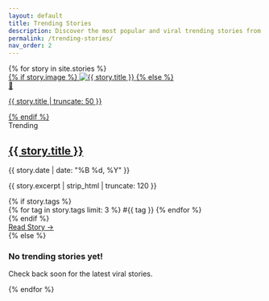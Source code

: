 ```yaml
---
layout: default
title: Trending Stories
description: Discover the most popular and viral trending stories from around the world
permalink: /trending-stories/
nav_order: 2
---
```


<div class="page-content">
 
<div class="stories-grid">
  {% for story in site.stories %}
  <article class="story-card">
    <a href="{{ story.url | relative_url }}">
      {% if story.image %}
      <img 
        src="{{ story.image | relative_url }}" 
        alt="{{ story.title }}" 
        class="story-thumb"
        onerror="this.style.display='none'; this.nextElementSibling.style.display='block';">
      <div class="story-thumb-placeholder" style="display: none;">
        <span>📰</span>
        <p>{{ story.title | truncate: 50 }}</p>
      </div>
      {% else %}
      <div class="story-thumb-placeholder">
        <span>📰</span>
        <p>{{ story.title | truncate: 50 }}</p>
      </div>
      {% endif %}
    </a>
    <div class="story-content">
      <div class="story-badge">Trending</div>
      <h2><a href="{{ story.url | relative_url }}">{{ story.title }}</a></h2>
      <p class="story-date">{{ story.date | date: "%B %d, %Y" }}</p>
      <p class="story-excerpt">{{ story.excerpt | strip_html | truncate: 120 }}</p>
      <div class="story-meta">
        {% if story.tags %}
        <div class="story-tags">
          {% for tag in story.tags limit: 3 %}
          <span class="tag">#{{ tag }}</span>
          {% endfor %}
        </div>
        {% endif %}
      </div>
      <a href="{{ story.url | relative_url }}" class="read-story">Read Story →</a>
    </div>
  </article>
  {% else %}
  <div class="no-stories">
    <h3>No trending stories yet!</h3>
    <p>Check back soon for the latest viral stories.</p>
  </div>
  {% endfor %}
</div>